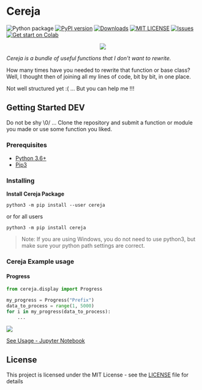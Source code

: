 # Cereja

![Python package](https://github.com/jlsneto/cereja/workflows/Python%20package/badge.svg)
[![PyPI version](https://badge.fury.io/py/cereja.svg)](https://badge.fury.io/py/cereja)
[![Downloads](https://pepy.tech/badge/cereja)](https://pepy.tech/project/cereja)
[![MIT LICENSE](https://img.shields.io/pypi/l/pyzipcode-cli.svg)](LICENSE)
[![Issues](https://camo.githubusercontent.com/926d8ca67df15de5bd1abac234c0603d94f66c00/68747470733a2f2f696d672e736869656c64732e696f2f62616467652f636f6e747269627574696f6e732d77656c636f6d652d627269676874677265656e2e7376673f7374796c653d666c6174)](https://github.com/jlsneto/cereja/issues/new/choose)
[![Get start on Colab](https://colab.research.google.com/assets/colab-badge.svg)](https://colab.research.google.com/github/jlsneto/cereja/blob/master/docs/cereja_example.ipynb)

<div align="center">
 <img src="https://i.ibb.co/dp8rZ3F/cereja-logo.png">
</div>

*Cereja is a bundle of useful functions that I don't want to rewrite.*

How many times have you needed to rewrite that function or base class? Well, I thought then of joining all my lines of code, bit by bit, in one place.

Not well structured yet :( ... But you can help me !!!

## Getting Started DEV

Do not be shy \0/ ... Clone the repository and submit a function or module you made or use some function you liked.

### Prerequisites

* [Python 3.6+](https://www.python.org/downloads/ "Download python")
* [Pip3](https://pip.pypa.io "Download Pip")

### Installing

**Install Cereja Package**
```
python3 -m pip install --user cereja
```
or for all users
```
python3 -m pip install cereja
```
> Note: If you are using Windows, you do not need to use python3, but make sure your python path settings are correct. 

### Cereja Example usage
#### Progress

```python
from cereja.display import Progress

my_progress = Progress("Prefix")
data_to_process = range(1, 5000)
for i in my_progress(data_to_process):
    ...
```

<div>
 <img src="https://media.giphy.com/media/ieJ3fmswKizqT1X195/giphy.gif">
</div>

[See Usage - Jupyter Notebook](./docs/cereja_example.ipynb)

## License

This project is licensed under the MIT License - see the [LICENSE](LICENSE) file for details
